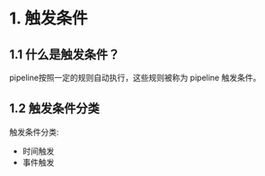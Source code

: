 # 1. 触发条件

## 1.1 什么是触发条件？

pipeline按照一定的规则自动执行，这些规则被称为 pipeline 触发条件。


## 1.2 触发条件分类

触发条件分类:
* 时间触发
* 事件触发
